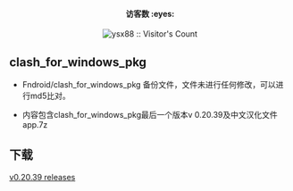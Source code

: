 <h4 align="center"> 访客数 :eyes:</h4>

<p align="center"><img src="https://profile-counter.glitch.me/ysx88/count.svg" alt="ysx88 :: Visitor's Count" /></a></p>

## clash_for_windows_pkg

- Fndroid/clash_for_windows_pkg 备份文件，文件未进行任何修改，可以进行md5比对。

- 内容包含clash_for_windows_pkg最后一个版本v 0.20.39及中文汉化文件app.7z

## 下载

[v0.20.39 releases](https://github.com/ysx88/clash_for_windows_pkg/releases)
